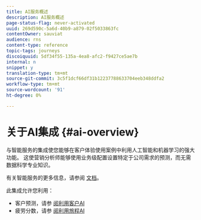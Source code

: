 ```yaml
---
title: AI服务概述
description: AI服务概述
page-status-flag: never-activated
uuid: 269d590c-5a6d-40b9-a879-02f5033863fc
contentOwner: sauviat
audience: rns
content-type: reference
topic-tags: journeys
discoiquuid: 5df34f55-135a-4ea8-afc2-f9427ce5ae7b
internal: n
snippet: y
translation-type: tm+mt
source-git-commit: 3c5f1dcf66df31b12237788633704eeb348ddfa2
workflow-type: tm+mt
source-wordcount: '91'
ht-degree: 0%

---
```



# 关于AI集成 {#ai-overview}

与智能服务的集成使您能够在客户体验使用案例中利用人工智能和机器学习的强大功能。 这使营销分析师能够使用业务级配置设置特定于公司需求的预测，而无需数据科学专业知识。

有关智能服务的更多信息，请参阅 [文档](https://docs.adobe.com/content/help/en/experience-platform/intelligent-services/home.html)。

此集成允许您利用：

* 客户预测，请参 [阅利用客户AI](../ai-services/leveraging-customer-ai.md)
* 疲劳分数，请参 [阅利用旅程AI](../ai-services/leveraging-fatigue-scores.md)



